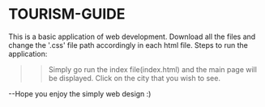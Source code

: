 # TOURISM-GUIDE
This is a basic application of web development. Download all the files and change the '.css' file path accordingly in each html file.
Steps to run the application:
>> Simply go run the index file(index.html) and the main page will be displayed.
>> Click on the city that you wish to see.

--Hope you enjoy the simply web design :) 
